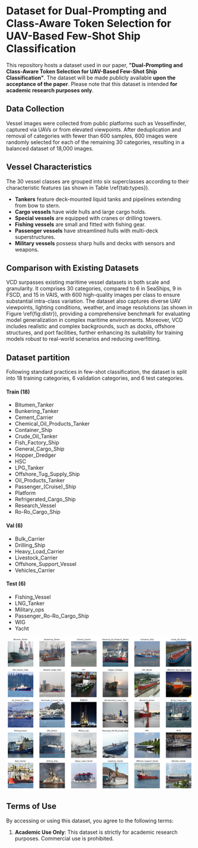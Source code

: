 # Dataset for Dual-Prompting and Class-Aware Token Selection for UAV-Based Few-Shot Ship Classification

This repository hosts a dataset used in our paper, **"Dual-Prompting and Class-Aware Token Selection for UAV-Based Few-Shot Ship Classification"**. The dataset will be made publicly available **upon the acceptance of the paper**. Please note that this dataset is intended **for academic research purposes only**.

## **Data Collection**  

Vessel images were collected from public platforms such as Vesselfinder, captured via UAVs or from elevated viewpoints. After deduplication and removal of categories with fewer than 600 samples, 600 images were randomly selected for each of the remaining 30 categories, resulting in a balanced dataset of 18,000 images.

## **Vessel Characteristics**  

The 30 vessel classes are grouped into six superclasses according to their characteristic features (as shown in Table \ref{tab:types}).  

- **Tankers** feature deck-mounted liquid tanks and pipelines extending from bow to stern.  
- **Cargo vessels** have wide hulls and large cargo holds.  
- **Special vessels** are equipped with cranes or drilling towers.  
- **Fishing vessels** are small and fitted with fishing gear.  
- **Passenger vessels** have streamlined hulls with multi-deck superstructures.  
- **Military vessels** possess sharp hulls and decks with sensors and weapons.

## **Comparison with Existing Datasets**  

VCD surpasses existing maritime vessel datasets in both scale and granularity. It comprises 30 categories, compared to 6 in SeaShips, 9 in FSCD, and 15 in VAIS, with 600 high-quality images per class to ensure substantial intra-class variation. The dataset also captures diverse UAV viewpoints, lighting conditions, weather, and image resolutions (as shown in Figure \ref{fig:distr}), providing a comprehensive benchmark for evaluating model generalization in complex maritime environments. Moreover, VCD includes realistic and complex backgrounds, such as docks, offshore structures, and port facilities, further enhancing its suitability for training models robust to real-world scenarios and reducing overfitting.

## Dataset partition

Following standard practices in few-shot classification, the dataset is split into 18 training categories, 6 validation categories, and 6 test categories.

#### Train (18)

- Bitumen_Tanker
- Bunkering_Tanker
- Cement_Carrier
- Chemical_Oil_Products_Tanker
- Container_Ship
- Crude_Oil_Tanker
- Fish_Factory_Ship
- General_Cargo_Ship
- Hopper_Dredger
- HSC
- LPG_Tanker
- Offshore_Tug_Supply_Ship
- Oil_Products_Tanker
- Passenger_(Cruise)_Ship
- Platform
- Refrigerated_Cargo_Ship
- Research_Vessel
- Ro-Ro_Cargo_Ship

#### Val (6)

- Bulk_Carrier
- Drilling_Ship
- Heavy_Load_Carrier
- Livestock_Carrier
- Offshore_Support_Vessel
- Vehicles_Carrier

#### Test (6)

- Fishing_Vessel
- LNG_Tanker
- Military_ops
- Passenger_Ro-Ro_Cargo_Ship
- WIG
- Yacht

![](dataset.png)



## Terms of Use

By accessing or using this dataset, you agree to the following terms:

1. **Academic Use Only**: This dataset is strictly for academic research purposes. Commercial use is prohibited.

